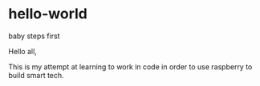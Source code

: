# hello-world
baby steps first

Hello all,

This is my attempt at learning to work in code in order to use raspberry to build smart tech.

